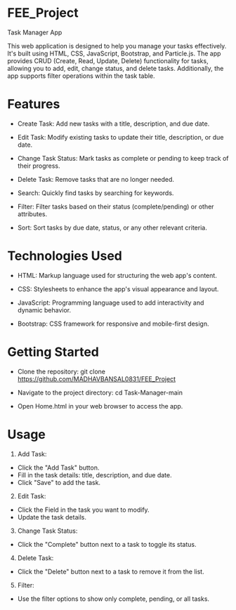# FEE_Project

Task Manager App 



This web application is designed to help you manage your tasks effectively. It's built using HTML, CSS, JavaScript, Bootstrap, and Particle.js. The app provides CRUD (Create, Read, Update, Delete) functionality for tasks, allowing you to add, edit, change status, and delete tasks. Additionally, the app supports filter operations within the task table.

# Features

* Create Task: Add new tasks with a title, description, and due date.

* Edit Task: Modify existing tasks to update their title, description, or due date.

* Change Task Status: Mark tasks as complete or pending to keep track of their progress.

* Delete Task: Remove tasks that are no longer needed.

* Search: Quickly find tasks by searching for keywords.

* Filter: Filter tasks based on their status (complete/pending) or other attributes.

* Sort: Sort tasks by due date, status, or any other relevant criteria.

 # Technologies Used
* HTML: Markup language used for structuring the web app's content.

* CSS: Stylesheets to enhance the app's visual appearance and layout.

* JavaScript: Programming language used to add interactivity and dynamic behavior.

* Bootstrap: CSS framework for responsive and mobile-first design.

# Getting Started
- Clone the repository: git clone https://github.com/MADHAVBANSAL0831/FEE_Project

- Navigate to the project directory: cd Task-Manager-main

- Open Home.html in your web browser to access the app.

# Usage
1. Add Task:

  * Click the "Add Task" button.
  * Fill in the task details: title, description, and due date.
  * Click "Save" to add the task.

2. Edit Task:

  * Click the Field in the task you want to modify.
  * Update the task details.

3. Change Task Status:

  * Click the "Complete" button next to a task to toggle its status.

  
4. Delete Task:

  * Click the "Delete" button next to a task to remove it from the list.

5. Filter:

  * Use the filter options to show only complete, pending, or all tasks.


